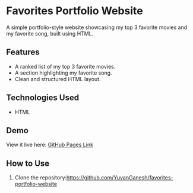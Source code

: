 # Favorites Portfolio Website
A simple portfolio-style website showcasing my top 3 favorite movies and my favorite song, built using HTML.

## Features
- A ranked list of my top 3 favorite movies.
- A section highlighting my favorite song.
- Clean and structured HTML layout.

## Technologies Used
- HTML

## Demo
View it live here: [GitHub Pages Link](https://yuvanganesh.github.io/favorites-portfolio-website/)

## How to Use
1. Clone the repository:https://github.com/YuvanGanesh/favorites-portfolio-website
